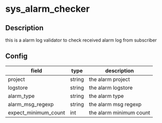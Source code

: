 # sys_alarm_checker
## Description
this is a alarm log validator to check received alarm log from subscriber
## Config
|  field   |   type   |   description   |
| ---- | ---- | ---- |
|project|string|the alarm project|
|logstore|string|the alarm logstore|
|alarm_type|string|the alarm type|
|alarm_msg_regexp|string|the alarm msg regexp|
|expect_minimum_count|int|the alarm minimum count|